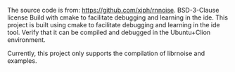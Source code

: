 The source code is from: https://github.com/xiph/rnnoise. BSD-3-Clause license
Build with cmake to facilitate debugging and learning in the ide.
This project is built using cmake to facilitate debugging and learning in the ide tool. Verify that it can be compiled and debugged in the Ubuntu+Clion environment.

Currently, this project only supports the compilation of librnoise and examples.

